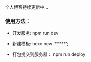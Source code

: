 个人博客持续更新中...

### 使用方法：

* 开发服务:  npm run dev

* 新建模板: hexo new '*****';

* 打包提交到服务器： npm run deploy

